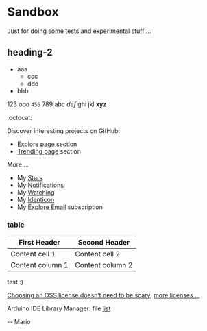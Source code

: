 # Sandbox
Just for doing some tests and experimental stuff ...

## heading-2
- aaa
  - ccc
  - ddd
- bbb

123 ooo `456` 789
abc *def* ghi jkl
**xyz**

:octocat:

Discover interesting projects on GitHub:
  - [Explore page](https://github.com/explore) section
  - [Trending page](https://github.com/trending) section

More ...
 - My [Stars](https://github.com/stars)
 - My [Notifications](https://github.com/notifications)
 - My [Watching](https://github.com/watching)
 - My [Identicon](https://identicons.github.com/Mokolea.png)
 - My [Explore Email](https://github.com/explore/subscribe) subscription

### table

First Header | Second Header
------------ | -------------
Content cell 1 | Content cell 2
Content column 1 | Content column 2

test :)

[Choosing an OSS license doesn’t need to be scary](http://choosealicense.com), 
[more licenses ...](http://choosealicense.com/licenses)

Arduino IDE Library Manager: file [list](http://downloads.arduino.cc/libraries/library_index.json)

-- Mario
